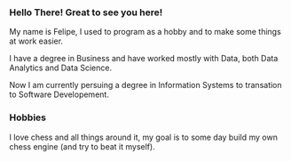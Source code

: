### Hello There! Great to see you here!

My name is Felipe, I used to program as a hobby and to make some things at work easier.

I have a degree in Business and have worked mostly with Data, both Data Analytics and Data Science.

Now I am currently persuing a degree in Information Systems to transation to Software Developement.

### Hobbies

I love chess and all things around it, my goal is to some day build my own chess engine (and try to beat it myself). 

